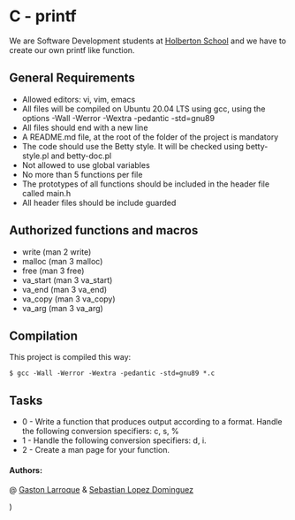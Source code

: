 # C - printf

We are Software Development students at  [Holberton School](https://www.holbertonschool.com/) and we have to create our own printf like function.


## General Requirements
- Allowed editors: vi, vim, emacs
- All files will be compiled on Ubuntu 20.04 LTS using gcc, using the options -Wall -Werror -Wextra -pedantic -std=gnu89
- All  files should end with a new line
- A README.md file, at the root of the folder of the project is mandatory
- The code should use the Betty style. It will be checked using betty-style.pl and betty-doc.pl
- Not allowed to use global variables
- No more than 5 functions per file
- The prototypes of all functions should be included in the header file called main.h
- All header files should be include guarded


## Authorized functions and macros
- write (man 2 write)
- malloc (man 3 malloc)
- free (man 3 free)
- va_start (man 3 va_start)
- va_end (man 3 va_end)
- va_copy (man 3 va_copy)
- va_arg (man 3 va_arg)


## Compilation
This project  is compiled this way:

```
$ gcc -Wall -Werror -Wextra -pedantic -std=gnu89 *.c
```

## Tasks
- 0 - Write a function that produces output according to a format. Handle the following conversion specifiers: c, s, %
- 1 - Handle the following conversion specifiers: d, i.
- 2 - Create a man page for your function.

#### Authors: 
@ [Gaston Larroque](https://github.com/gasstin) &  [Sebastian Lopez Dominguez](https://github.com/seba230903)



)
